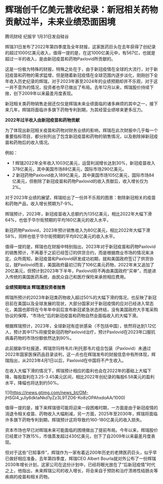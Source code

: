 # 辉瑞创千亿美元营收纪录：新冠相关药物贡献过半，未来业绩恐面困境

腾讯财经 纪振宇 1月31日发自硅谷

辉瑞31日发布了2022年第四季度及全年财报，这家医药巨头在去年获得了创纪录的超过1000亿美元收入，值得一提的是，在这1000亿美元中，有567亿，也就是超过一半的收入，是由新冠疫苗和药物Paxlovid所贡献的。

这是一份极为特殊的财报，特殊之处在于，由于新冠疫情在全球的大流行，对于新冠疫苗和药物的需求猛增，但是随着新冠疫情在全球范围内逐步淡化，刚刚创下全年收入历史纪录的辉瑞，对于2023年甚至2024年的业绩预期却并不乐观，对于这一并不意外的情况，投资者也早已做出了布局。去年12月以来，辉瑞股价持续下挫，创下2009年以来最差月度表现。

新冠相关类药物销售走弱还仅仅是辉瑞未来业绩面临的诸多麻烦的其中之一，接下来几年，辉瑞将面临许多旗下药物专利到期，为其经营业绩嗲来更多压力。

**2022年过半收入由新冠疫苗和药物贡献**

为了体现出新冠相关疫苗和药物对财务业绩的影响，辉瑞在此次财报中几乎每一个重要指标项目，都分别列出了包含新冠疫苗和药物的销售情况，以及剔除掉新冠疫苗和药物后的收入情况。

例如：

  * _1_ 辉瑞2022年全年收入1003亿美元，运营利润增长达到30%，新冠疫苗收入378亿美元，其中美国市场88亿美元，国际市场290亿美元。
  * _2_ 新冠药物Paxlovid收入189亿美元，其中美国市场105亿美元，国际市场84亿美元，但剔除了新冠疫苗和药物Paxlovid的收入贡献后，收入增长仅为2%。

对于2023年业绩的展望，辉瑞给出了一份并不乐观的图景：剔除新冠相关的疫苗和药物产品，收入增长预期为7-9%。

辉瑞预计，2023年，新冠疫苗收入总额约为135亿美元，相比2022年大幅下滑64%，也低于华尔街预期的平均160亿美元的收入水平，

新冠药物Paxlovid，2023年预计销售收入为80亿美元，相比2022年大幅下滑58%，同样也低于华尔街预期的平均92亿美元的收入水平。

值得一提的是，辉瑞也在财报中特别指出，2023年对于新冠疫苗和药物Paxlovid的销售预计，不再基于之前已经签订的供货合约，而是根据商业市场的情况来决定。众所周知，新冠疫苗和Paxlovid研发成功初期，就和美国政府签订了供货协议，就Paxlovid而言，美国政府最初订购了106亿美元药物，2022年末又追加了20亿美元，但预计到2023年下半年，Paxlovid将不再由美国政府“买单”，而是进入传统的美国医药系统，由民众自己和医疗保险来承担相应费用。

**业绩预期暗淡 辉瑞遭投资者抛售**

辉瑞所预计的2023年新冠类药物收入超过50%的大幅下滑的情况，也反映了新冠目前在美国以及全球发展的现状，大部分国家对于新冠疫情的应对已经进入常态化，美国也即将在今年年中前后宣布新冠紧急状态终结，没有美国政府大手笔采购协议的保障，“市场化”后的新冠疫苗和药物自然会面临收入的大幅下滑。

根据辉瑞预计，2023年，全球新冠有症状感染（不包括中国），依然将达到1.12亿人，预计其中17%将接受新冠药物Paxlovid治疗，预计Paxlovid在2023年口服抗病毒药物的市场份额依然达到90%。

此前据新华社报道，辉瑞奈玛特韦片/利托那韦片组合包装（Paxlovid）未通过2022年国家医保药品目录谈判，这一点也在辉瑞发布的财报信息中有所体现，辉瑞指出，从2023年4月1日以后，Paxlovid在中国将不产生收入。

在收入大幅下滑的情况下，辉瑞预计相应的盈利也会在2022年的基础上大幅下降，每股盈利在3.25-3.45美元区间，相比2022年创纪录的每股6.58美元的盈利水平，降幅也将达到约50%。

![](https://inews.gtimg.com/news_bt/OM-
jHSGl4_yJly6dktaNkd1yZz3L9TZO6-Ko8zOPAhxdoAA/1000)

值得一提的是，接下来辉瑞很可能将迎来一段困难时期，一方面是由于新冠疫情的消退令相关疫苗、药物收入大幅削减，另一方面，2025年至2030年，辉瑞将面临许多旗下药物专利到期，辉瑞预计这将导致约160-180亿美元的收入损失。

资本市场也早已对辉瑞未来可能面临的困境做出了提前布局。今年以来，辉瑞股价已经累计下跌15%，市值蒸发超过430亿美元，创下了自2009年以来最差月度表现。

但对于这些“已知事件”，辉瑞作为一家有着近200年历史的老牌医药巨头，似乎早已做好相应准备，去年第四季度，辉瑞CEO Albert
Bourla就对外公布了一份辉瑞2030年增长计划，这家公司在这份计划中，已经将眼光放在了“后新冠疫情”时代之上，他指出，未来辉瑞公司的收入增长，将会来自于预防和治疗溃疡性结肠炎等疾病的疫苗和相关药物。

